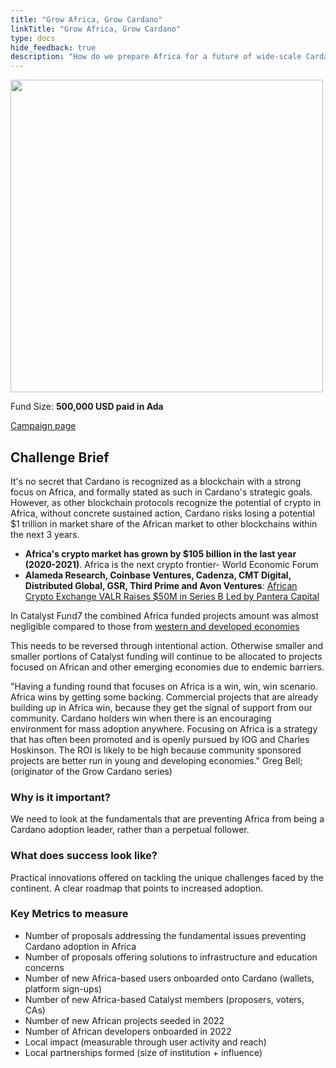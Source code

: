 ```yaml
---
title: "Grow Africa, Grow Cardano"
linkTitle: "Grow Africa, Grow Cardano"
type: docs
hide_feedback: true
description: "How do we prepare Africa for a future of wide-scale Cardano adoption? How do we continue to seed and grow adoption in 2022 and beyond?"
---
```

<img src="https://cardano.ideascale.com/community-library/accounts/93/936143/Public/04-Grow-Africa-Grow-Cardano-933cde.png" style="width:500px;height500px">

Fund Size: **500,000 USD paid in Ada**

[Campaign page](https://cardano.ideascale.com/c/campaigns/26600/about)

## Challenge Brief
It's no secret that Cardano is recognized as a blockchain with a strong focus on Africa, and formally stated as such in Cardano's strategic goals. However, as other blockchain protocols recognize the potential of crypto in Africa, without concrete sustained action, Cardano risks losing a potential $1 trillion in market share of the African market to other blockchains within the next 3 years.

- **Africa's crypto market has grown by $105 billion in the last year (2020-2021)**. Africa is the next crypto frontier- World Economic Forum
- **Alameda Research, Coinbase Ventures, Cadenza, CMT Digital, Distributed Global, GSR, Third Prime and Avon Ventures**: [African Crypto Exchange VALR Raises $50M in Series B Led by Pantera Capital](https://www.coindesk.com/business/2022/03/01/african-crypto-exchange-valr-raises-50m-in-series-b-led-by-pantera-capital/)

In Catalyst Fund7 the combined Africa funded projects amount was almost negligible compared to those from [western and developed economies](https://twitter.com/danny_cryptofay/status/1496078645319933954?s=20&t=Ohr06EIZW05vz_B4Fjk_JA)

This needs to be reversed through intentional action. Otherwise smaller and smaller portions of Catalyst funding will continue to be allocated to projects focused on African and other emerging economies due to endemic barriers.

"Having a funding round that focuses on Africa is a win, win, win scenario. Africa wins by getting some backing. Commercial projects that are already building up in Africa win, because they get the signal of support from our community. Cardano holders win when there is an encouraging environment for mass adoption anywhere. Focusing on Africa is a strategy that has often been promoted and is openly pursued by IOG and Charles Hoskinson. The ROI is likely to be high because community sponsored projects are better run in young and developing economies." Greg Bell; (originator of the Grow Cardano series)

### Why is it important?
We need to look at the fundamentals that are preventing Africa from being a Cardano adoption leader, rather than a perpetual follower.
### What does success look like?
Practical innovations offered on tackling the unique challenges faced by the continent. A clear roadmap that points to increased adoption.

### Key Metrics to measure
- Number of proposals addressing the fundamental issues preventing Cardano adoption in Africa 
- Number of proposals offering solutions to infrastructure and education concerns
- Number of new Africa-based users onboarded onto Cardano (wallets, platform sign-ups)
- Number of new Africa-based Catalyst members (proposers, voters, CAs)
- Number of new African projects seeded in 2022
- Number of African developers onboarded in 2022
- Local impact (measurable through user activity and reach)
- Local partnerships formed (size of institution + influence)

